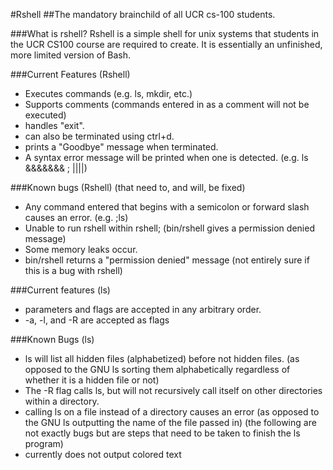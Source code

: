 #Rshell
##The mandatory brainchild of all UCR cs-100 students.

###What is rshell? 
Rshell is a simple shell for unix systems that students in the UCR CS100 course are required to create.
It is essentially an unfinished, more limited version of Bash.

###Current Features (Rshell)
* Executes commands (e.g. ls, mkdir, etc.)
* Supports comments (commands entered in as a comment will not be executed)
* handles "exit".
* can also be terminated using ctrl+d.
* prints a "Goodbye" message when terminated.
* A syntax error message will be printed when one is detected. (e.g. ls &&&&&&& ; ||||)

###Known bugs (Rshell)
(that need to, and will, be fixed)
* Any command entered that begins with a semicolon or forward slash causes an error. (e.g. ;ls)
* Unable to run rshell within rshell; (bin/rshell gives a permission denied message)
* Some memory leaks occur. 
* bin/rshell returns a "permission denied" message (not entirely sure if this is a bug with rshell)

###Current features (ls)
* parameters and flags are accepted in any arbitrary order.
* -a, -l, and -R are accepted as flags

###Known Bugs (ls)
* ls will list all hidden files (alphabetized) before not hidden files. (as opposed to the GNU ls sorting them alphabetically regardless of whether it is a hidden file or not)
* The -R flag calls ls, but will not recursively call itself on other directories within a directory.
* calling ls on a file instead of a directory causes an error (as opposed to the GNU ls outputting the name of the file passed in)
(the following are not exactly bugs but are steps that need to be taken to finish the ls program)
* currently does not output colored text 
